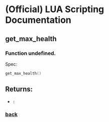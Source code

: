 
# (Official) LUA Scripting Documentation

## get_max_health

### Function undefined.

Spec:
```lua
get_max_health()
```
## Returns:
- `:` 
### [back](../other)
